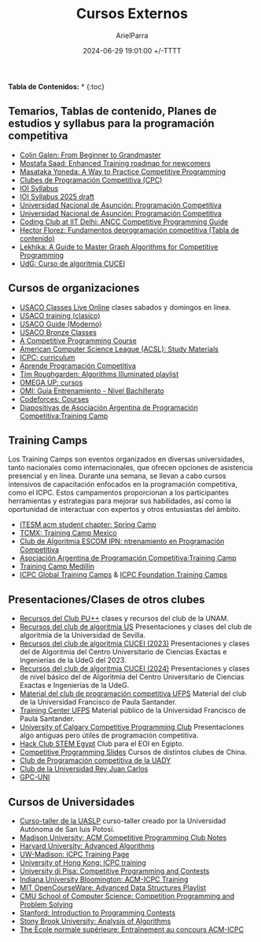 ﻿---
title: Cursos Externos
description: Presentaciones, videos con temas en orden acerca de la Programación competitiva
date: 2024-06-29 19:01:00 +/-TTTT
categories: [Recursos]
author: ArielParra 
tags: [cursos,clases]  
pin: true
mermaid: false
image:
---

__Tabla de Contenidos:__
* 
{:toc} 

## Temarios, Tablas de contenido, Planes de estudios y syllabus para la programación competitiva

- [Colin Galen: From Beginner to Grandmaster](https://www.youtube.com/watch?v=bSdp2WeyuJY)
- [Mostafa Saad: Enhanced Training roadmap for newcomers](https://codeforces.com/blog/entry/97858)
- [Masataka Yoneda: A Way to Practice Competitive Programming](https://drive.google.com/file/d/1T-HqQgiB8HlIntpG3tgk2eHDhz5gImK9/view)
- [Clubes de Programación Competitiva (CPC)](https://drive.google.com/drive/folders/1uH9U53T9ljT-ahlQNgeK83GcH9PzJSND)
- [IOI Syllabus](https://ioinformatics.org/page/syllabus/12)
- [IOI Syllabus 2025 draft](https://algo.sk/ioi-syllabus/ioi-syllabus-2025-draft.pdf)
- [Universidad Nacional de Asunción: Programación Competitiva](https://www.pol.una.py/wp-content/uploads/Electiva-I-Programacion-Competitiva-LCIK.pdf)
- [Universidad Nacional de Asunción: Programación Competitiva](https://www.pol.una.py/wp-content/uploads/2020/10/Electiva-2-Programacion-Competitiva.pdf)
- [Coding Club at IIT Delhi: ANCC Competitive Programming Guide](https://ancc-iitd.github.io/competitive-programming-resources/)
- [Hector Florez: Fundamentos deprogramación competitiva (Tabla de contenido)](https://www.ecoeediciones.com/wp-content/uploads/2024/08/9789585082861_contenido.pdf)
- [Lekhika: A Guide to Master Graph Algorithms for Competitive Programming ](https://www.naukri.com/code360/library/a-guide-to-master-graph-algorithms-for-competitive-programming)
- [UdG: Curso de algoritmia CUCEI](https://dcc.cucei.udg.mx/sites/default/files/i5884_algoritmia_1.pdf)


## Cursos de organizaciones

- [USACO Classes Live Online](https://joincpi.org/classes) clases sabados y domingos en linea.
- [USACO training (clasico)](https://usaco.training/)
- [USACO Guide (Moderno)](https://usaco.guide/)
- [USACO Bronze Classes](https://joincpi.org/video-classes)
- [A Competitive Programming Course ](https://algo.is/t-414-aflv-competitive-programming-course-2016)
- [American Computer Science League (ACSL): Study Materials](https://www.acsl.org/get-started/study-materials) 
- [ICPC: curriculum](https://u.icpc.global/curriculum/)
- [Aprende Programación Competitiva](https://aprende.olimpiada-informatica.org/)
- [Tim Roughgarden: Algorithms Illuminated playlist](https://www.youtube.com/playlist?list=PLEGCF-WLh2RLHqXx6-GZr_w7LgqKDXxN_)
- [OMEGA UP: cursos](https://omegaup.com/course/) 
- [OMI: Guía Entrenamiento - Nivel Bachillerato](https://www.olimpiadadeinformatica.org.mx/omi/omi/Material/Preparacion_OMI_DF_EdoMex_Bach.aspx)
- [Codeforces: Courses](https://codeforces.com/edu/courses)
- [Diapositivas de Asociación Argentina de Programación Competitiva:Training Camp](https://www.pc-arg.com/tc-arg/previous_editions)


## Training Camps

Los Training Camps son eventos organizados en diversas universidades, tanto nacionales como internacionales, que ofrecen opciones de asistencia presencial y en línea. Durante una semana, se llevan a cabo cursos intensivos de capacitación enfocados en la programación competitiva, como el ICPC. Estos campamentos proporcionan a los participantes herramientas y estrategias para mejorar sus habilidades, así como la oportunidad de interactuar con expertos y otros entusiastas del ámbito.

- [ITESM acm student chapter: Spring Camp](https://acmmty.com/Trainings/)
- [TCMX: Training Camp Mexico](https://tcmx.icpcmexico.org/)
- [Club de Algoritmia ESCOM IPN: ntrenamiento en Programación Competitiva](https://algoritmiaescom.eakdemy.com/)
- [Asociación Argentina de Programación Competitiva:Training Camp](https://www.pc-arg.com/tc-arg/)
- [Training Camp Medillin](https://www.tcmedellin.com/)
- [ICPC Global Training Camps](https://icpc.global/regionals/finder/ICPC-Camp) & [ICPC Foundation Training Camps](https://u.icpc.global/camps/)

## Presentaciones/Clases de otros clubes

- [Recursos del Club PU++](https://drive.google.com/drive/folders/102ieishfTjxw0nq-Q0vs3E3AITbA5oYZ) clases y recursos del club de la UNAM.
- [Recursos del club de algoritmia US](https://drive.google.com/drive/folders/1HRhaTf-Dtha1T21ZTzjj7y-6WswkB9OP) Presentaciones y clases del club de algoritmia de la Universidad de Sevilla.
- [Recursos del club de algoritmia CUCEI (2023)](https://drive.google.com/drive/folders/19O2Cykuk5HtxvbHT1Ixf1uOR8H3QdS0_) Presentaciones y clases del de Algoritmia del Centro Universitario de Ciencias Exactas e Ingenierías de la UdeG del 2023.
- [Recursos del club de algoritmia CUCEI (2024)](https://drive.google.com/drive/folders/1iV_VFbMpodIqZWTOoqZYBhbsbimjyFtg) Presentaciones y clases de nivel básico del de Algoritmia del Centro Universitario de Ciencias Exactas e Ingenierías de la UdeG.
- [Material del club de programación competitiva UFPS](https://programacioncompetitivaufps.github.io/) Material del club de la Universidad Francisco de Paula Santander.
- [Training Center UFPS](https://trainingcenter.cloud.ufps.edu.co/material-publico) Material público de la Universidad Francisco de Paula Santander.
- [University of Calgary Competitive Programming Club](https://cpc.cpsc.ucalgary.ca/presentations/weekly-meetings/) Presentaciones algo antiguas pero útiles de programación competitiva.
- [Hack Club STEM Egypt](https://stemegypt.hackclub.com/cp) Club para el EOI en Egipto.
- [Competitive Programming Slides](https://github.com/sam571128/CP-Slides) Cursos de distintos clubes de China.
- [Club de Programación competitiva de la UADY](https://sites.google.com/view/cpcfmat-uady/entrenamientos/iniciaci%C3%B3n)
- [Club de la Universidad Rey Juan Carlos](https://github.com/isaaclo97/programacion-competitiva/tree/main/Cursos)
- [GPC-UNI](https://peon-pasado.github.io/competitive-programming-classes/web/index.html)

## Cursos de Universidades

- [Curso-taller de la UASLP](https://icpcsanluis.github.io/curso/) curso-taller creado por la Universidad Autónoma de San luis Potosí.
- [Madison University: ACM Competitive Programming Club Notes](https://w3.cs.jmu.edu/mayfiecs/cs280/)
- [Harvard University: Advanced Algorithms](https://www.youtube.com/playlist?list=PL2SOU6wwxB0uP4rJgf5ayhHWgw7akUWSf)
- [UW-Madison: ICPC Training Page](https://pages.cs.wisc.edu/~dieter/ICPC/23-24/)
- [University of Hong Kong: ICPC training](https://i.cs.hku.hk/~provinci/training.html)
- [University di Pisa: Competitive Programming and Contests](https://pages.di.unipi.it/rossano/competitive/)
- [Indiana University Bloomington: ACM-ICPC Training](https://cgi.luddy.indiana.edu/~ehaghver/TEACHING/Y390-s13/)
- [MIT OpenCourseWare: Advanced Data Structures Playlist](https://www.youtube.com/playlist?list=PLUl4u3cNGP61hsJNdULdudlRL493b-XZf)
- [CMU School of Computer Science: Competition Programming and Problem Solving](https://contest.cs.cmu.edu/295/s24/)
- [Stanford: Introduction to Programming Contests ](https://web.stanford.edu/class/cs97si/)
- [Stony Brook University: Analysis of Algorithms](https://www3.cs.stonybrook.edu/~skiena/373/videos/)
- [The École normale supérieure: Entraînement au concours ACM-ICPC](https://pierre.senellart.com/enseignement/2012-2013/acm_icpc/)